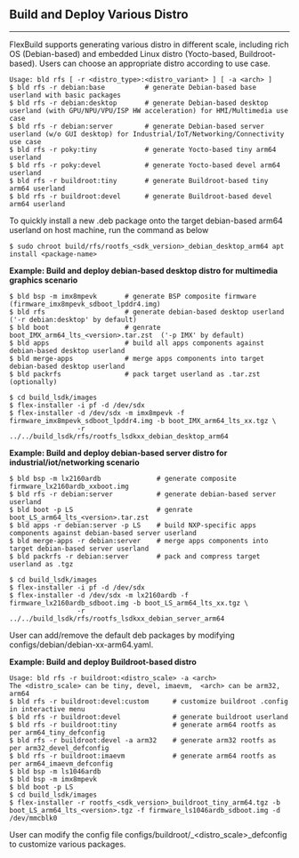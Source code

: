 ## Build and Deploy Various Distro
----------------------------------
FlexBuild supports generating various distro in different scale, including rich OS (Debian-based) and embedded
Linux distro (Yocto-based, Buildroot-based). Users can choose an appropriate distro according to use case.

```
Usage: bld rfs [ -r <distro_type>:<distro_variant> ] [ -a <arch> ]
$ bld rfs -r debian:base          # generate Debian-based base userland with basic packages
$ bld rfs -r debian:desktop       # generate Debian-based desktop userland (with GPU/NPU/VPU/ISP HW acceleration) for HMI/Multimedia use case
$ bld rfs -r debian:server        # generate Debian-based server userland (w/o GUI desktop) for Industrial/IoT/Networking/Connectivity use case
$ bld rfs -r poky:tiny            # generate Yocto-based tiny arm64 userland
$ bld rfs -r poky:devel           # generate Yocto-based devel arm64 userland
$ bld rfs -r buildroot:tiny       # generate Buildroot-based tiny arm64 userland
$ bld rfs -r buildroot:devel      # generate Buildroot-based devel arm64 userland
```
To quickly install a new .deb package onto the target debian-based arm64 userland on host machine, run the command as below
```
$ sudo chroot build/rfs/rootfs_<sdk_version>_debian_desktop_arm64 apt install <package-name>
```



__Example: Build and deploy debian-based desktop distro for multimedia graphics scenario__
```
$ bld bsp -m imx8mpevk       # generate BSP composite firmware (firmware_imx8mpevk_sdboot_lpddr4.img)
$ bld rfs                    # generate debian-based desktop userland ('-r debian:desktop' by default)
$ bld boot                   # genrate boot_IMX_arm64_lts_<version>.tar.zst  ('-p IMX' by default)
$ bld apps                   # build all apps components against debian-based desktop userland
$ bld merge-apps             # merge apps components into target debian-based desktop userland
$ bld packrfs                # pack target userland as .tar.zst (optionally)

$ cd build_lsdk/images
$ flex-installer -i pf -d /dev/sdx
$ flex-installer -d /dev/sdx -m imx8mpevk -f firmware_imx8mpevk_sdboot_lpddr4.img -b boot_IMX_arm64_lts_xx.tgz \
                 -r ../../build_lsdk/rfs/rootfs_lsdkxx_debian_desktop_arm64
```



__Example: Build and deploy debian-based server distro for industrial/iot/networking scenario__
```
$ bld bsp -m lx2160ardb              # generate composite firmware_lx2160ardb_xxboot.img
$ bld rfs -r debian:server           # generate debian-based server userland
$ bld boot -p LS                     # genrate boot_LS_arm64_lts_<version>.tar.zst
$ bld apps -r debian:server -p LS    # build NXP-specific apps components against debian-based server userland
$ bld merge-apps -r debian:server    # merge apps components into target debian-based server userland
$ bld packrfs -r debian:server       # pack and compress target userland as .tgz

$ cd build_lsdk/images
$ flex-installer -i pf -d /dev/sdx
$ flex-installer -d /dev/sdx -m lx2160ardb -f firmware_lx2160ardb_sdboot.img -b boot_LS_arm64_lts_xx.tgz \
                 -r ../../build_lsdk/rfs/rootfs_lsdkxx_debian_server_arm64
```
User can add/remove the default deb packages by modifying configs/debian/debian-xx-arm64.yaml.




__Example: Build and deploy Buildroot-based distro__
```
Usage: bld rfs -r buildroot:<distro_scale> -a <arch>
The <distro_scale> can be tiny, devel, imaevm,  <arch> can be arm32, arm64
$ bld rfs -r buildroot:devel:custom      # customize buildroot .config in interactive menu
$ bld rfs -r buildroot:devel             # generate buildroot userland
$ bld rfs -r buildroot:tiny              # generate arm64 rootfs as per arm64_tiny_defconfig
$ bld rfs -r buildroot:devel -a arm32    # generate arm32 rootfs as per arm32_devel_defconfig
$ bld rfs -r buildroot:imaevm            # generate arm64 rootfs as per arm64_imaevm_defconfig
$ bld bsp -m ls1046ardb
$ bld bsp -m imx8mpevk
$ bld boot -p LS
$ cd build_lsdk/images
$ flex-installer -r rootfs_<sdk_version>_buildroot_tiny_arm64.tgz -b boot_LS_arm64_lts_<version>.tgz -f firmware_ls1046ardb_sdboot.img -d /dev/mmcblk0
```
User can modify the config file configs/buildroot/<arch>_<distro_scale>_defconfig to customize various packages.
